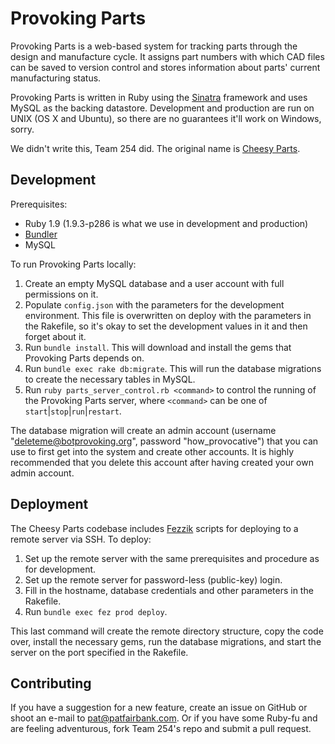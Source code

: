Provoking Parts
============

Provoking Parts is a web-based system for tracking parts through the design and manufacture cycle. It assigns
part numbers with which CAD files can be saved to version control and stores information about parts'
current manufacturing status.

Provoking Parts is written in Ruby using the [Sinatra](http://sinatrarb.com) framework and uses MySQL as the
backing datastore. Development and production are run on UNIX (OS X and Ubuntu), so there are no guarantees
it'll work on Windows, sorry.

We didn't write this, Team 254 did. The original name is [Cheesy Parts](https://github.com/Team254/cheesy-parts).
## Development

Prerequisites:

* Ruby 1.9 (1.9.3-p286 is what we use in development and production)
* [Bundler](http://gembundler.com)
* MySQL

To run Provoking Parts locally:

1. Create an empty MySQL database and a user account with full permissions on it.
1. Populate `config.json` with the parameters for the development environment. This file is
overwritten on deploy with the parameters in the Rakefile, so it's okay to set the development values in it
and then forget about it.
1. Run `bundle install`. This will download and install the gems that Provoking Parts depends on.
1. Run `bundle exec rake db:migrate`. This will run the database migrations to create the necessary tables in
MySQL.
1. Run `ruby parts_server_control.rb <command>` to control the running of the Provoking Parts server, where
`<command>` can be one of `start`|`stop`|`run`|`restart`.

The database migration will create an admin account (username "deleteme@botprovoking.org", password "how_provocative")
that you can use to first get into the system and create other accounts. It is highly recommended that you
delete this account after having created your own admin account.

## Deployment

The Cheesy Parts codebase includes [Fezzik](https://github.com/dmacdougall/fezzik) scripts for deploying to
a remote server via SSH. To deploy:

1. Set up the remote server with the same prerequisites and procedure as for development.
1. Set up the remote server for password-less (public-key) login.
1. Fill in the hostname, database credentials and other parameters in the Rakefile.
1. Run `bundle exec fez prod deploy`.

This last command will create the remote directory structure, copy the code over, install the necessary gems,
run the database migrations, and start the server on the port specified in the Rakefile.

## Contributing

If you have a suggestion for a new feature, create an issue on GitHub or shoot an e-mail to
[pat@patfairbank.com](mailto:pat@patfairbank.com). Or if you have some Ruby-fu and are feeling adventurous,
fork Team 254's repo and submit a pull request. 
